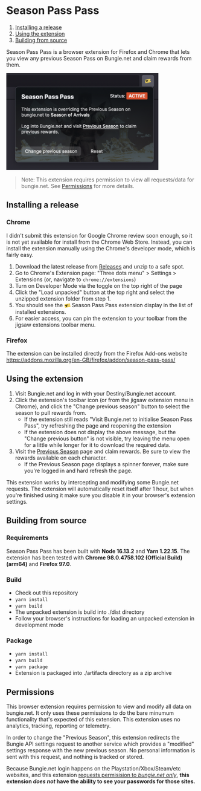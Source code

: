 # Season Pass Pass

1. [Installing a release](#installing-a-release)
2. [Using the extension](#using-the-extension)
3. [Building from source](#building-from-source)

Season Pass Pass is a browser extension for Firefox and Chrome that lets you view any previous Season Pass on Bungie.net and claim rewards from them.

<img src="./screenshot.png" height="256">

> Note: This extension requires permission to view all requests/data for bungie.net. See [Permissions](#permissions) for more details.

## Installing a release

### Chrome

I didn't submit this extension for Google Chrome review soon enough, so it is not yet available for install from the Chrome Web Store. Instead, you can install the extension manually using the Chrome's developer mode, which is fairly easy.

1. Download the latest release from [Releases](https://github.com/joshhunt/season-pass-extension/releases) and unzip to a safe spot.
2. Go to Chrome's Extension page: "Three dots menu" > Settings > Extensions (or, navigate to `chrome://extensions`)
3. Turn on Developer Mode via the toggle on the top right of the page
4. Click the "Load unpacked" button at the top right and select the unzipped extension folder from step 1.
5. You should see the <img src="./public/icons/icon_16@2x.png" height="16" style="vertical-align: middle"> Season Pass Pass extension display in the list of installed extensions.
6. For easier access, you can pin the extension to your toolbar from the jigsaw extensions toolbar menu.

### Firefox

The extension can be installed directly from the Firefox Add-ons website https://addons.mozilla.org/en-GB/firefox/addon/season-pass-pass/

## Using the extension

1. Visit Bungie.net and log in with your Destiny/Bungie.net account.
2. Click the extension's toolbar icon (or from the jigsaw extension menu in Chrome), and click the "Change previous season" button to select the season to pull rewards from.
   - If the extension still reads "Visit Bungie.net to initialise Season Pass Pass", try refreshing the page and reopening the extension
   - If the extension does not display the above message, but the "Change previous button" is not visible, try leaving the menu open for a little while longer for it to download the required data.
3. Visit the [Previous Season](https://www.bungie.net/7/en/Seasons/PreviousSeason) page and claim rewards. Be sure to view the rewards available on each character.
   - If the Previous Season page displays a spinner forever, make sure you're logged in and hard refresh the page.

This extension works by intercepting and modifying some Bungie.net requests. The extension will automatically reset itself after 1 hour, but when you're finished using it make sure you disable it in your browser's extension settings.

## Building from source

### Requirements

Season Pass Pass has been built with **Node 16.13.2** and **Yarn 1.22.15**. The extension has been tested with **Chrome 98.0.4758.102 (Official Build) (arm64)** and **Firefox 97.0**.

### Build

- Check out this repository
- `yarn install`
- `yarn build`
- The unpacked extension is build into ./dist directory
- Follow your browser's instructions for loading an unpacked extension in development mode

### Package

- `yarn install`
- `yarn build`
- `yarn package`
- Extension is packaged into ./artifacts directory as a zip archive

## Permissions

This browser extension requires permission to view and modify all data on bungie.net. It only uses these permissions to do the bare minumum functionality that's expected of this extension. This extension uses no analytics, tracking, reporting or telemetry.

In order to change the "Previous Season", this extension redirects the Bungie API settings request to another service which provides a "modified" settings response with the new previous season. No personal information is sent with this request, and nothing is tracked or stored.

Because Bungie.net login happens on the Playstation/Xbox/Steam/etc websites, and this extension [requests permisision to _bungie.net only_](https://github.com/joshhunt/season-pass-extension/blob/v1.0.0/public/manifest.json#L34), **this extension _does not_ have the ability to see your passwords for those sites.**
